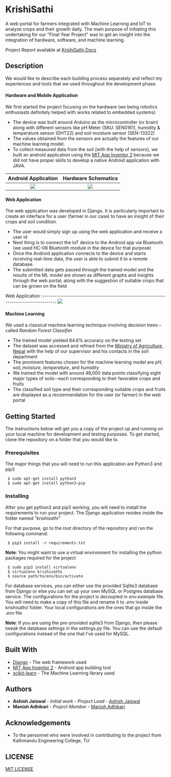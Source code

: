 # KrishiSathi

A web portal for farmers integrated with Machine Learning and IoT to analyze crops and their growth daily.
The main purpose of initiating this undertaking for our "Final Year Project" was to get an insight into the integration of hardware, software, and machine learning.

Project Report available at [KrishiSathi Docs](https://github.com/asheeshcric/krishisathi/tree/master/Project%20Report)

## Description

We would like to describe each building process separately and reflect my experiences and tools that we used throughout the development phase.

#### Hardware and Mobile Application
We first started the project focusing on the hardware (we being robotics enthusiasts definitely helped with works related to embedded systems)
* The device was built around *Arduino* as the microcontroller (or brain) along with different sensors like pH Meter (SKU: SEN0161), humidity & temperature sensor (DHT22) and soil moisture sensor (SEN-13322)
* The values obtained from the sensors are actually the features of our machine learning model.
* To collect measured data from the soil (with the help of sensors), we built an android application using the [MIT App Inventor 2](http://ai2.appinventor.mit.edu/) because we did not have proper skills to develop a native Android application with JAVA.

Android Application             |  Hardware Schematics
:------------------------------:|:-------------------------:
![](https://github.com/asheeshcric/krishisathi/blob/master/images/android_application.png)  |  ![](https://github.com/asheeshcric/krishisathi/blob/master/images/hardware_schematics.png)

#### Web Application
The web application was developed in Django. It is particularly important to create an interface for a user (farmer in our case) to have an insight of their crops and soil condition.
* The user would simply sign up using the web application and receive a user id
* Next thing is to connect the IoT device to the Android app via Bluetooth (we used HC-06 Bluetooth module in the device for that purpose)
* Once the Android application connects to the device and starts receiving real-time data, the user is able to submit it to a remote database.
* The submitted data gets passed through the trained model and the results of the ML model are shown as different graphs and insights through the web portal; along with the suggestion of suitable crops that can be grown on the field

Web Application
:------------------------------------------------------------------------------------:
![](https://github.com/asheeshcric/krishisathi/blob/master/images/web_application.png)


#### Machine Learning
We used a classical machine learning technique involving decision trees--called *Random Forest Classifier*
* The trained model yielded 84.6% accuracy on the testing set
* The dataset was accessed and refined from the [Ministry of Agriculture, Nepal](http://www.moad.gov.np/en) with the help of our supervisor and his contacts in the soil department
* The prominent features chosen for the machine learning model are *pH*, *soil_moisture*, *temperature*, and *humidity*
* We trained the model with around 48,000 data points classifying eight major types of soils--each corresponding to their favorable crops and fruits
* The classified soil type and their corresponding suitable crops and fruits are displayed as a recommendation for the user (or farmer) in the web portal 

## Getting Started

The instructions below will get you a copy of the project up and running on your local machine for development and testing purposes. To get started, clone the repository on a folder that you would like to.


### Prerequisites

The major things that you will need to run this application are Python3 and pip3

```
 $ sudo apt-get install python3
 $ sudo apt-get install python3-pip
```

### Installing

After you get python3 and pip3 working, you will need to install the requirements to run your project. The Django application resides inside the folder named *"krishisathi"*

For that purpose, go to the root directory of the repository and run the following command:

```
 $ pip3 install -r requirements.txt
```

**Note**: You might want to use a virtual environment for installing the python packages required for the project

```
 $ sudo pip3 install virtualenv
 $ virtualenv krishisathi
 $ source path/to/env/bin/activate
```

For database services, you can either use the provided Sqlite3 database from Django or else you can set up your own MySQL or Postgres database service. The configurations for the project is decoupled in *env.example* file. You will need to make a copy of this file and rename it to *.env* inside krishisathi/ folder. Your local configurations are the ones that go inside the *.env* file

**Note**: If you are using the pre-provided sqlite3 from Django, then please tweak the database settings in the settings.py file. You can use the default configurations instead of the one that I've used for MySQL.

## Built With

* [Django](https://docs.djangoproject.com/en/2.0/) - The web framework used
* [MIT App Inventor 2](http://ai2.appinventor.mit.edu/) - Android app building tool
* [scikit-learn](https://scikit-learn.org/) - The Machine Learning library used


## Authors

* **Ashish Jaiswal** - *Initial work* - *Project Lead* - [Ashish Jaiswal](http://jashish.com.np)
* **Manish Adhikari** - *Project Member* - [Manish Adhikari](https://github.com/Manish-Adhikari)

## Acknowledgements
* To the personnel who were involved in contributing to the project from Kathmandu Engineering College, TU

## LICENSE
[MIT LICENSE](https://github.com/asheeshcric/krishisathi/blob/master/LICENSE)
